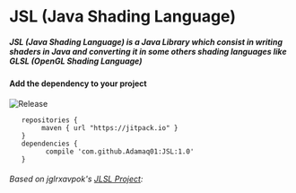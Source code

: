 # JSL (Java Shading Language)

##### JSL (Java Shading Language) is a Java Library which consist in writing shaders in Java and converting it in some others shading languages like GLSL (OpenGL Shading Language)


#### Add the dependency to your project
![Release](https://jitpack.io/v/Adamaq01/JSL.svg)

```Gradle
   repositories {
        maven { url "https://jitpack.io" }
   }
   dependencies {
         compile 'com.github.Adamaq01:JSL:1.0'
   }
```

###### Based on jglrxavpok's [JLSL Project](https://github.com/jglrxavpok/JLSL): 
